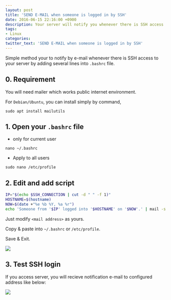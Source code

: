 ```yaml
---
layout: post
title: 'SEND E-MAIL when someone is logged in by SSH'
date: 2016-06-15 22:16:00 +0900
description: Your server will notify you whenever there is SSH access
tags:
- Linux
categories:
twitter_text: 'SEND E-MAIL when someone is logged in by SSH'
---
```


Simple method your to notify by e-mail whenever there is SSH access to your server by adding several lines into `.bashrc` file.

## 0. Requirement

You will need mailer which works public internet environment.

For `Debian/Ubuntu`, you can install simply by command,

```
sudo apt install mailutils
``` 

## 1. Open your `.bashrc` file

* only for current user

```
nano ~/.bashrc
```

* Apply to all users

```
sudo nano /etc/profile
```

## 2. Edit and add script

```bash
IP="$(echo $SSH_CONNECTION | cut -d " " -f 1)"
HOSTNAME=$(hostname)
NOW=$(date +"%e %b %Y, %a %r")
echo 'Someone from '$IP' logged into '$HOSTNAME' on '$NOW'.' | mail -s 'SSH Login Notification' <mail address>
```

Just modify `<mail address>` as yours.

Copy & paste into `~/.bashrc` or `/etc/profile`.

Save & Exit.

<a href="http://minibrary.com/blogimg/img-2016-0615-001.png" data-lightbox="351"><img src="http://minibrary.com/blogimg/img-2016-0615-001.png"></a>

## 3. Test SSH login

If you access server, you will recieve notification e-mail to configured address like below:

<a href="http://minibrary.com/blogimg/img-2016-0615-002.png" data-lightbox="351"><img src="http://minibrary.com/blogimg/img-2016-0615-002.png"></a>
